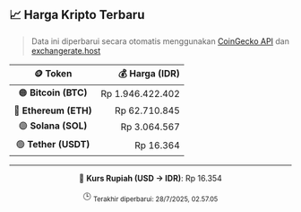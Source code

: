

<!-- HARGA_KRIPTO -->
## 📈 Harga Kripto Terbaru

> Data ini diperbarui secara otomatis menggunakan [CoinGecko API](https://www.coingecko.com/) dan [exchangerate.host](https://exchangerate.host/)

<div align="center">

| 🪙 Token | 💰 Harga (IDR) |
|:------:|---------------:|
| 🟠 **Bitcoin (BTC)**   | Rp 1.946.422.402 |
| 🔵 **Ethereum (ETH)**  | Rp 62.710.845 |
| 🟣 **Solana (SOL)**    | Rp 3.064.567 |
| 🟢 **Tether (USDT)**   | Rp 16.364 |

---

💱 **Kurs Rupiah (USD → IDR)**: Rp 16.354

🕒 <sub>Terakhir diperbarui: 28/7/2025, 02.57.05</sub>

</div>
<!-- /HARGA_KRIPTO -->